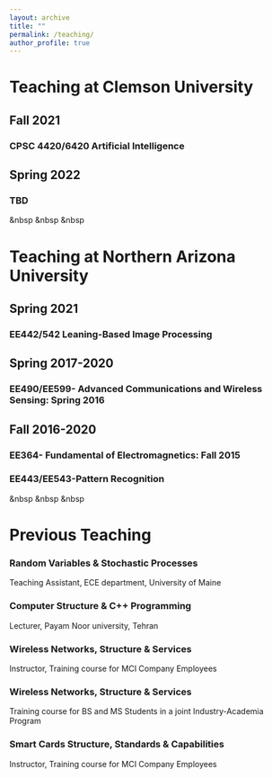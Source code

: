 ```yaml
---
layout: archive
title: ""
permalink: /teaching/
author_profile: true
---
```




# Teaching at Clemson University
## Fall 2021
### CPSC 4420/6420  Artificial Intelligence

## Spring 2022
### TBD


&nbsp
&nbsp
&nbsp


# Teaching at Northern Arizona University
## Spring 2021
### EE442/542 Leaning-Based Image Processing

## Spring 2017-2020
### EE490/EE599- Advanced Communications and Wireless Sensing: Spring 2016  

## Fall 2016-2020
### EE364- Fundamental of Electromagnetics: Fall 2015
### EE443/EE543-Pattern Recognition


&nbsp
&nbsp
&nbsp


# Previous Teaching 
### Random Variables & Stochastic Processes
Teaching Assistant, ECE department, University of Maine

### Computer Structure & C++ Programming
Lecturer, Payam Noor university, Tehran

### Wireless Networks, Structure & Services
Instructor, Training course for MCI Company Employees 

### Wireless Networks, Structure & Services
Training course for BS and MS Students in a joint Industry-Academia Program

### Smart Cards Structure, Standards & Capabilities
Instructor, Training course for MCI Company Employees

























<!-- {% include base_path %}

{% for post in site.teaching reversed %}
  {% include archive-single.html %}
{% endfor %} -->
